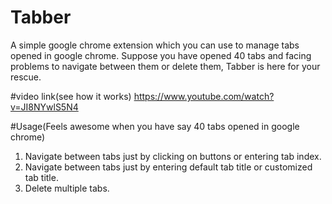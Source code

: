 # Tabber
A simple google chrome extension which you can use to manage tabs opened in google chrome. Suppose you have opened 40 tabs and facing problems to navigate between them or delete them, Tabber is here for your rescue.

#video link(see how it works)
https://www.youtube.com/watch?v=JI8NYwlS5N4

#Usage(Feels awesome when you have say 40 tabs opened in google chrome)
1) Navigate between tabs just by clicking on buttons or entering tab index.
2) Navigate between tabs just by entering default tab title or customized tab title.
3) Delete multiple tabs.

